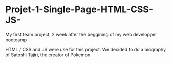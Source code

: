 # Projet-1-Single-Page-HTML-CSS-JS-
My first team project, 2 week after the beggining of my web developper bootcamp

HTML / CSS and JS were use for this project. We decided to do a biography of Satoshi Tajiri, the creator of Pokemon

